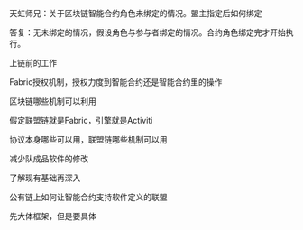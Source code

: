 天虹师兄：关于区块链智能合约角色未绑定的情况。盟主指定后如何绑定

答复：无未绑定的情况，假设角色与参与者绑定的情况。合约角色绑定完才开始执行。

上链前的工作

Fabric授权机制，授权力度到智能合约还是智能合约里的操作

区块链哪些机制可以利用

假定联盟链就是Fabric，引擎就是Activiti

协议本身哪些可以用，联盟链哪些机制可以用

减少队成品软件的修改

了解现有基础再深入

公有链上如何让智能合约支持软件定义的联盟

先大体框架，但是要具体